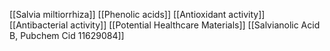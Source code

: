 [[Salvia miltiorrhiza]]
[[Phenolic acids]]
[[Antioxidant activity]]
[[Antibacterial activity]]
[[Potential Healthcare Materials]]
[[Salvianolic Acid B, Pubchem Cid 11629084]]

